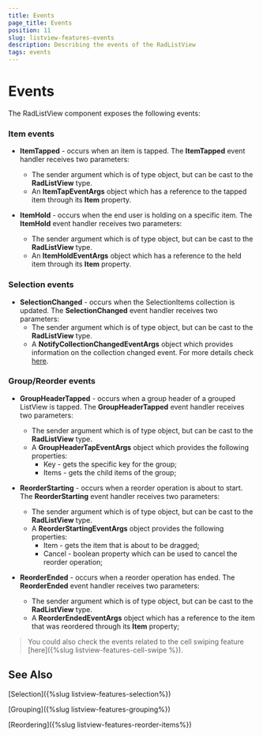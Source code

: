 ```yaml
---
title: Events
page_title: Events
position: 11
slug: listview-features-events
description: Describing the events of the RadListView
tags: events
---
```


# Events

The RadListView component exposes the following events:

### Item events

* __ItemTapped__ - occurs when an item is tapped. The __ItemTapped__ event handler receives two parameters:
	* The sender argument which is of type object, but can be cast to the __RadListView__ type.
	* An __ItemTapEventArgs__ object which has a reference to the tapped item through its **Item** property.

* __ItemHold__ - occurs when the end user is holding on a specific item. The __ItemHold__ event handler receives two parameters:
	* The sender argument which is of type object, but can be cast to the __RadListView__ type.
	* An __ItemHoldEventArgs__ object which has a reference to the held item through its **Item** property.

### Selection events

* __SelectionChanged__ - occurs when the SelectionItems collection is updated. The __SelectionChanged__ event handler receives two parameters:
	* The sender argument which is of type object, but can be cast to the __RadListView__ type.
	* A __NotifyCollectionChangedEventArgs__ object which provides information on the collection changed event. For more details check [here](https://msdn.microsoft.com/en-us/library/system.collections.specialized.notifycollectionchangedeventargs(v=vs.110).aspx).

### Group/Reorder events

* __GroupHeaderTapped__ - occurs when a group header of a grouped ListView is tapped. The __GroupHeaderTapped__ event handler receives two parameters:
	* The sender argument which is of type object, but can be cast to the __RadListView__ type.
	* A __GroupHeaderTapEventArgs__ object which provides the following properties:
		- Key - gets the specific key for the group;
		- Items - gets the child items of the group;

* __ReorderStarting__ - occurs when a reorder operation is about to start. The __ReorderStarting__ event handler receives two parameters:
	* The sender argument which is of type object, but can be cast to the __RadListView__ type.
	* A __ReorderStartingEventArgs__ object provides the following properties:
		- Item - gets the item that is about to be dragged;
		- Cancel - boolean property which can be used to cancel the reorder operation;

* __ReorderEnded__ - occurs when a reorder operation has ended. The __ReorderEnded__ event handler receives two parameters:
	* The sender argument which is of type object, but can be cast to the __RadListView__ type.
	* A __ReorderEndedEventArgs__ object which has a reference to the item that was reordered through its **Item** property;

>You could also check the events related to the cell swiping feature [here]({%slug listview-features-cell-swipe %}).	
	
## See Also

[Selection]({%slug listview-features-selection%})

[Grouping]({%slug listview-features-grouping%})

[Reordering]({%slug listview-features-reorder-items%})


